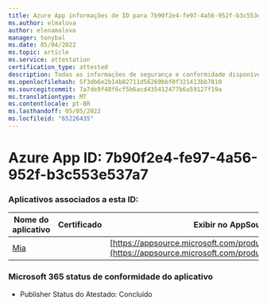 ```yaml
---
title: Azure App informações de ID para 7b90f2e4-fe97-4a56-952f-b3c553e537a7
ms.author: elmalova
author: elenamalova
manager: tonybal
ms.date: 05/04/2022
ms.topic: article
ms.service: attestation
certification_type: attested
description: Todas as informações de segurança e conformidade disponíveis para 7b90f2e4-fe97-4a56-952f-b3c553e537a7.
ms.openlocfilehash: 5f3db6e2b14b82711d56269bbf0f321413bb7810
ms.sourcegitcommit: 7a7de9f48f6cf5b6acd435412477b6a59127f19a
ms.translationtype: MT
ms.contentlocale: pt-BR
ms.lasthandoff: 05/05/2022
ms.locfileid: "65226435"
---
```

# <a name="azure-app-id-7b90f2e4-fe97-4a56-952f-b3c553e537a7"></a>Azure App ID: 7b90f2e4-fe97-4a56-952f-b3c553e537a7


### <a name="apps-associated-with-this-id"></a>Aplicativos associados a esta ID:
| **Nome do aplicativo** | **Certificado** | **Exibir no AppSource** |
|--------------|---------------|-----------------------|
| [Mia](../forward/WA200002417.md) |  | [https://appsource.microsoft.com/product/office/WA200002417](https://appsource.microsoft.com/product/office/WA200002417) |

### <a name="microsoft-365-app-compliance-status"></a>Microsoft 365 status de conformidade do aplicativo
- Publisher Status do Atestado: Concluído
